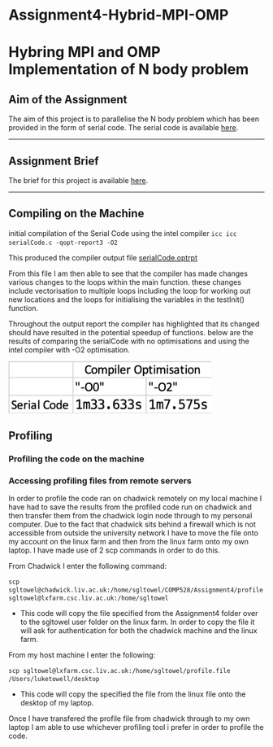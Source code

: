 # Assignment4-Hybrid-MPI-OMP
<h1>Hybring MPI and OMP Implementation of N body problem</h1>

<h2>Aim of the Assignment</h2>
The aim of this project is to parallelise the N body problem which has been provided in the form of serial code. The serial code is available <a href="https://github.com/luketowell/Assignment4-Hybrid-MPI-OMP/blob/master/nBodyProblem.c">here</a>.

________________
<h2>Assignment Brief</h2>
The brief for this project is available <a href="https://cgi.csc.liv.ac.uk/~mkbane/COMP528/assignments/comp528-assignment4v1.pdf">here</a>.

________________
<h2>Compiling on the Machine</h2>

initial compilation of the Serial Code using the intel compiler
`icc icc serialCode.c -qopt-report3 -O2`

This produced the compiler output file [serialCode.optrpt](serialCode.optrpt)

From this file I am then able to see that the compiler has made changes various changes to the loops within the main function. these changes include vectorisation to multiple loops including the loop for working out new locations and the loops for initialising the variables in the testInit() function.  

Throughout the output report the compiler has highlighted that its changed should have resulted in the potential speedup of functions. below are the results of comparing the serialCode with no optimisations and using the intel compiler with -O2 optimisation.

<img src="images/compilerTimings.png" width=400px/>

<h2>Profiling</h2>

<h3>Profiling the code on the machine</h3>

<h3>Accessing profiling files from remote servers </h3>

In order to profile the code ran on chadwick remotely on my local machine I have had to save the results from the profiled code run on chadwick and then transfer them from the chadwick login node through to my personal computer. Due to the fact that chadwick sits behind a firewall which is not accessible from outside the university network I have to move the file onto my account on the linux farm and then from the linux farm onto my own laptop. I have made use of 2 scp commands in order to do this.

From Chadwick I enter the following command:

    scp sgltowel@chadwick.liv.ac.uk:/home/sgltowel/COMP528/Assignment4/profile.file sgltowel@lxfarm.csc.liv.ac.uk:/home/sgltowel

- This code will copy the file specified from the Assignment4 folder over to the sgltowel user folder on the linux farm. In order to copy the file it will ask for authentication for both the chadwick machine and the linux farm.

From my host machine I enter the following: 

    scp sgltowel@lxfarm.csc.liv.ac.uk:/home/sgltowel/profile.file /Users/luketowell/desktop

- This code will copy the specified the file from the linux file onto the desktop of my laptop.

Once I have transfered the profile file from chadwick through to my own laptop I am able to use whichever profiling tool i prefer in order to profile the code.


